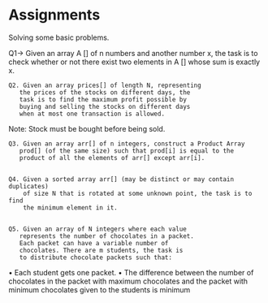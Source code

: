 # Assignments
Solving some basic problems.
<br>
<p>Q1-> Given an array A [] of n numbers and another number x, the task
         is to check whether or not there exist two elements in A [] whose
         sum is exactly x.


    Q2. Given an array prices[] of length N, representing
       the prices of the stocks on different days, the
       task is to find the maximum profit possible by 
       buying and selling the stocks on different days
       when at most one transaction is allowed.
Note: Stock must be bought before being sold.


    Q3. Given an array arr[] of n integers, construct a Product Array
       prod[] (of the same size) such that prod[i] is equal to the 
       product of all the elements of arr[] except arr[i].


    Q4. Given a sorted array arr[] (may be distinct or may contain duplicates)
        of size N that is rotated at some unknown point, the task is to find
        the minimum element in it.


    Q5. Given an array of N integers where each value
       represents the number of chocolates in a packet.
       Each packet can have a variable number of 
       chocolates. There are m students, the task is
       to distribute chocolate packets such that: 
•	Each student gets one packet.
•	The difference between the number of chocolates in 
    the packet with maximum chocolates and the packet
    with minimum chocolates given to the students is minimum
    </p>